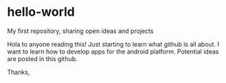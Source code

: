 # hello-world
My first repository, sharing open ideas and projects

Hola to anyone reading this!
Just starting to learn what github is all about. I want to learn how to develop apps for the android platform. Potential ideas are posted in this github. 

Thanks,
